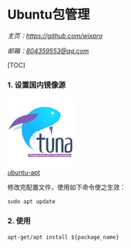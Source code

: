 # **Ubuntu包管理**
*主页：https://github.com/wjxpro*

*邮箱：804359553@qq.com*

[TOC]

### 1. 设置国内镜像源
<a href="https://mirrors.tuna.tsinghua.edu.cn/" target="-blank" title="清华大学开源软件镜像站"><img src="./img/tuna_tsinghua.png"></a>  
[ubuntu-apt](https://mirror.tuna.tsinghua.edu.cn/help/ubuntu/)

修改完配置文件，使用如下命令使之生效：
```shell
sudo apt update
```

### 2. 使用
```shell
apt-get/apt install ${package_name}
```
